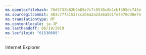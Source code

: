 ```yaml
---
ms.openlocfilehash: 76d5733b82b9b85e7c7c9538c8b1cbf395dc743e
ms.sourcegitcommit: 483c777a1537ccab6a2a2da6a5d1fe4470dd0e7e
ms.translationtype: MT
ms.contentlocale: ja-JP
ms.lasthandoff: 06/19/2019
ms.locfileid: "61530609"
---
```

Internet Explorer